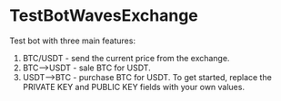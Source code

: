 # TestBotWavesExchange
Test bot with three main features: 
1. BTC/USDT - send the current price from the exchange.
2. BTC-->USDT - sale BTC for USDT.
3. USDT-->BTC - purchase BTC for USDT.
To get started, replace the PRIVATE KEY and PUBLIC KEY fields with your own values.
